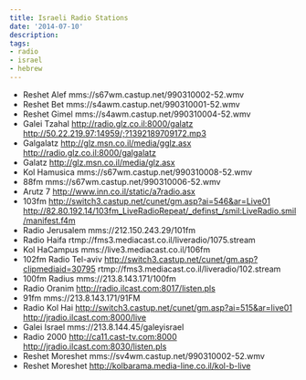 ```yaml
---
title: Israeli Radio Stations
date: '2014-07-10'
description:
tags:
- radio
- israel
- hebrew
---
```


- Reshet Alef           mms://s67wm.castup.net/990310002-52.wmv
- Reshet Bet            mms://s4awm.castup.net/990310001-52.wmv
- Reshet Gimel          mms://s4awm.castup.net/990310004-52.wmv
- Galei Tzahal          http://radio.glz.co.il:8000/galatz   http://50.22.219.97:14959/;?1392189709172.mp3
- Galgalatz             http://glz.msn.co.il/media/gglz.asx  http://radio.glz.co.il:8000/galgalatz
- Galatz                http://glz.msn.co.il/media/glz.asx
- Kol Hamusica          mms://s67wm.castup.net/990310008-52.wmv
- 88fm                  mms://s67wm.castup.net/990310006-52.wmv
- Arutz 7               http://www.inn.co.il/static/a7radio.asx
- 103fm                 http://switch3.castup.net/cunet/gm.asp?ai=546&ar=Live01   http://82.80.192.14/103fm_LiveRadioRepeat/_definst_/smil:LiveRadio.smil/manifest.f4m
- Radio Jerusalem       mms://212.150.243.29/101fm
- Radio Haifa           rtmp://fms3.mediacast.co.il/liveradio/1075.stream
- Kol HaCampus          mms://live3.mediacast.co.il/106fm
- 102fm Radio Tel-aviv  http://switch3.castup.net/cunet/gm.asp?clipmediaid=30795  rtmp://fms3.mediacast.co.il/liveradio/102.stream
- 100fm Radius          mms://213.8.143.171/100fm
- Radio Oranim          http://radio.ilcast.com:8017/listen.pls
- 91fm                  mms://213.8.143.171/91FM
- Radio Kol Hai         http://switch3.castup.net/cunet/gm.asp?ai=515&ar=live01   http://jradio.ilcast.com:8000/live
- Galei Israel          mms://213.8.144.45/galeyisrael
- Radio 2000            http://ca11.cast-tv.com:8000   http://jradio.ilcast.com:8030/listen.pls
- Reshet Moreshet       mms://sv4wm.castup.net/990310002-52.wmv
- Reshet Moreshet       http://kolbarama.media-line.co.il/kol-b-live
